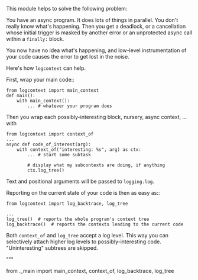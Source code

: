 This module helps to solve the following problem:

You have an async program. It does lots of things in parallel.
You don't really know what's happening. Then you get a deadlock,
or a cancellation whose initial trigger is masked by another error
or an unprotected async call within a `finally:` block.

You now have no idea what's happening, and low-level instrumentation
of your code causes the error to get lost in the noise.

Here's how `logcontext` can help.

First, wrap your main code::

	from logcontext import main_context
	def main():
		with main_context():
			... # whatever your program does
	
Then you wrap each possibly-interesting block, nursery, async context, …
with

	from logcontext import context_of
	...
	async def code_of_interest(arg):
		with context_of("interesting: %s", arg) as ctx:
		    ... # start some subtask

			# display what my subcontexts are doing, if anything
			ctx.log_tree()  


Text and positional arguments will be passed to `logging.log`.

Reporting on the current state of your code is then as easy as::

	from logcontext import log_backtrace, log_tree

	...
	log_tree()  # reports the whole program's context tree
	log_backtrace()  # reports the contexts leading to the current code

Both `context_of` and `log_tree` accept a log level. This way you can
selectively attach higher log levels to possibly-interesting code.
"Uninteresting" subtrees are skipped.

"""

from ._main import main_context, context_of, log_backtrace, log_tree
